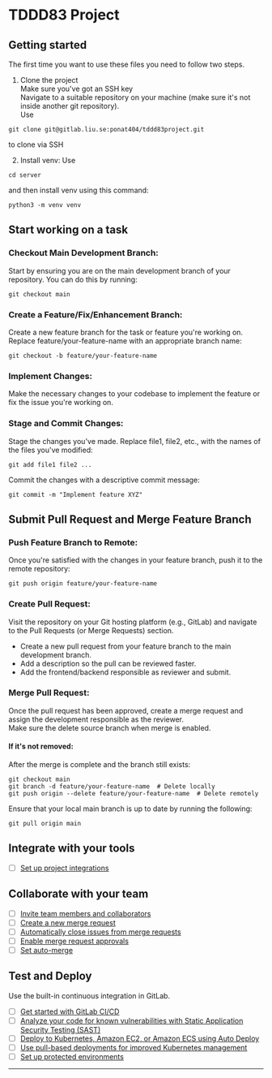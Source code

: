 # TDDD83 Project




## Getting started
The first time you want to use these files you need to follow two steps.
1. Clone the project  
Make sure you've got an SSH key  
Navigate to a suitable repository on your machine (make sure it's not inside another git repository).  
Use
```
git clone git@gitlab.liu.se:ponat404/tddd83project.git
```
to clone via SSH


2. Install venv:
Use 
```
cd server
``` 
and then install venv using this command:
```
python3 -m venv venv
```

## Start working on a task

### Checkout Main Development Branch: 
Start by ensuring you are on the main development branch of your repository. You can do this by running:  
```
git checkout main
```

### Create a Feature/Fix/Enhancement Branch:
Create a new feature branch for the task or feature you're working on. Replace feature/your-feature-name with an appropriate branch name:
```
git checkout -b feature/your-feature-name
```

### Implement Changes:
Make the necessary changes to your codebase to implement the feature or fix the issue you're working on.  

### Stage and Commit Changes:  
Stage the changes you've made. Replace file1, file2, etc., with the names of the files you've modified:
```
git add file1 file2 ...
```
Commit the changes with a descriptive commit message:  
```
git commit -m "Implement feature XYZ"
```

## Submit Pull Request and Merge Feature Branch

### Push Feature Branch to Remote:
Once you're satisfied with the changes in your feature branch, push it to the remote repository:  
```
git push origin feature/your-feature-name
```

### Create Pull Request:
Visit the repository on your Git hosting platform (e.g., GitLab) and navigate to the Pull Requests (or Merge Requests) section.  
- Create a new pull request from your feature branch to the main development branch.  
- Add a description so the pull can be reviewed faster.  
- Add the frontend/backend responsible as reviewer and submit. 

### Merge Pull Request:
Once the pull request has been approved, create a merge request and assign the development responsible as the reviewer.  
Make sure the delete source branch when merge is enabled.

#### If it's not removed:
After the merge is complete and the branch still exists:
```
git checkout main
git branch -d feature/your-feature-name  # Delete locally
git push origin --delete feature/your-feature-name  # Delete remotely
```  
Ensure that your local main branch is up to date by running the following:
```
git pull origin main
``` 
















## Integrate with your tools

- [ ] [Set up project integrations](https://gitlab.liu.se/ponat404/tddd83project/-/settings/integrations)

## Collaborate with your team

- [ ] [Invite team members and collaborators](https://docs.gitlab.com/ee/user/project/members/)
- [ ] [Create a new merge request](https://docs.gitlab.com/ee/user/project/merge_requests/creating_merge_requests.html)
- [ ] [Automatically close issues from merge requests](https://docs.gitlab.com/ee/user/project/issues/managing_issues.html#closing-issues-automatically)
- [ ] [Enable merge request approvals](https://docs.gitlab.com/ee/user/project/merge_requests/approvals/)
- [ ] [Set auto-merge](https://docs.gitlab.com/ee/user/project/merge_requests/merge_when_pipeline_succeeds.html)

## Test and Deploy

Use the built-in continuous integration in GitLab.

- [ ] [Get started with GitLab CI/CD](https://docs.gitlab.com/ee/ci/quick_start/index.html)
- [ ] [Analyze your code for known vulnerabilities with Static Application Security Testing (SAST)](https://docs.gitlab.com/ee/user/application_security/sast/)
- [ ] [Deploy to Kubernetes, Amazon EC2, or Amazon ECS using Auto Deploy](https://docs.gitlab.com/ee/topics/autodevops/requirements.html)
- [ ] [Use pull-based deployments for improved Kubernetes management](https://docs.gitlab.com/ee/user/clusters/agent/)
- [ ] [Set up protected environments](https://docs.gitlab.com/ee/ci/environments/protected_environments.html)

***

